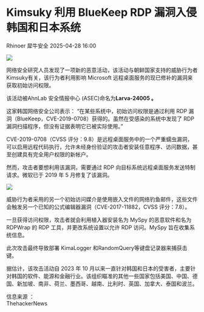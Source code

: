#  Kimsuky 利用 BlueKeep RDP 漏洞入侵韩国和日本系统   
Rhinoer  犀牛安全   2025-04-28 16:00  
  
![](https://mmbiz.qpic.cn/mmbiz_png/qvpgicaewUBkQ5YJHoFGVzHoiaXZ3e8hBqQZtZL6OLoKuxXA1UszPtaiaXcT01WynpTfC4qhzSlf0iabc0wwlrtKfg/640?wx_fmt=png&from=appmsg "")  
  
网络安全研究人员发现了一项新的恶意活动，该活动与朝鲜国家支持的威胁行为者Kimsuky有关，该行为者利用影响 Microsoft 远程桌面服务的现已修补的漏洞来获取初始访问权限。  
  
该活动被AhnLab 安全情报中心 (ASEC)命名为**Larva-24005 。**  
  
这家韩国网络安全公司表示： “在某些系统中，初始访问权限是通过利用 RDP 漏洞（BlueKeep，CVE-2019-0708）获得的。虽然在受感染的系统中发现了 RDP 漏洞扫描程序，但没有证据表明它已被实际使用。”  
  
CVE-2019-0708（CVSS 评分：9.8）是远程桌面服务中的一个严重蠕虫漏洞，可以启用远程代码执行，允许未经身份验证的攻击者安装任意程序、访问数据，甚至创建具有完全用户权限的新帐户。  
  
然而，攻击者要想利用该漏洞，需要通过 RDP 向目标系统远程桌面服务发送特制请求。微软已于 2019 年 5 月修复了该漏洞。  
  
![](https://mmbiz.qpic.cn/mmbiz_png/qvpgicaewUBkQ5YJHoFGVzHoiaXZ3e8hBqrc14qF9BOLGPCGGSj85INMI5fiaFp4kn69ibrmUCtdibicbe12XkKmRSsg/640?wx_fmt=png&from=appmsg "")  
  
威胁行为者采用的另一个初始访问媒介是使用嵌入文件的网络钓鱼邮件，这些文件会触发另一个已知的公式编辑器漏洞（CVE-2017-11882，CVSS 评分：7.8）。  
  
一旦获得访问权限，攻击者就会利用植入器安装名为 MySpy 的恶意软件和名为 RDPWrap 的 RDP 工具，并更改系统设置以允许 RDP 访问。MySpy 旨在收集系统信息。  
  
此次攻击最终导致部署 KimaLogger 和RandomQuery等键盘记录器来捕获击键。  
  
据估计，该攻击活动自 2023 年 10 月以来一直针对韩国和日本的受害者，主要针对韩国的软件、能源和金融行业。该组织瞄准的其他一些国家包括美国、中国、德国、新加坡、南非、荷兰、墨西哥、越南、比利时、英国、加拿大、泰国和波兰。  
  
  
信息来源 ：  
ThehackerNews  
  
